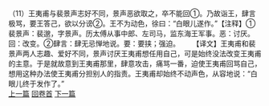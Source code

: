 （11）王夷甫与裴景声志好不同，景声恶欲取之，卒不能回①。乃故诣王，肆言极骂，要王答己，欲以分谤②。王不为动色，徐曰：“白眼儿遂作。”【注释】①裴景声：裴邈，字景声。历太傅从事中郎、左司马，监东海王军事。恶：讨厌。回：改变。②肆言：肆无忌惮地说。要：要挟；强迫。
　　【译文】王夷甫和裴景声两人志趣、爱好不同，景声讨厌王夷甫想任用自己，可是始终没法改变王夷甫的主意。于是就故意到王夷甫那里，肆意攻击，痛骂一番，迫使王夷甫回骂自己，想用这种办法使王夷甫分担别人的指责。王夷甫却始终不动声色，从容地说：“白眼儿终于发作了。”
<br>[上一篇](06_10) [回卷首](06_00) [下一篇](06_12)
